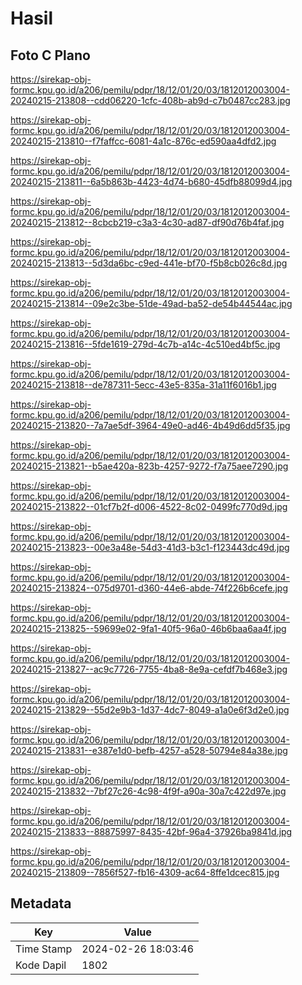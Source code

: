# Hasil

## Foto C Plano

https://sirekap-obj-formc.kpu.go.id/a206/pemilu/pdpr/18/12/01/20/03/1812012003004-20240215-213808--cdd06220-1cfc-408b-ab9d-c7b0487cc283.jpg

https://sirekap-obj-formc.kpu.go.id/a206/pemilu/pdpr/18/12/01/20/03/1812012003004-20240215-213810--f7faffcc-6081-4a1c-876c-ed590aa4dfd2.jpg

https://sirekap-obj-formc.kpu.go.id/a206/pemilu/pdpr/18/12/01/20/03/1812012003004-20240215-213811--6a5b863b-4423-4d74-b680-45dfb88099d4.jpg

https://sirekap-obj-formc.kpu.go.id/a206/pemilu/pdpr/18/12/01/20/03/1812012003004-20240215-213812--8cbcb219-c3a3-4c30-ad87-df90d76b4faf.jpg

https://sirekap-obj-formc.kpu.go.id/a206/pemilu/pdpr/18/12/01/20/03/1812012003004-20240215-213813--5d3da6bc-c9ed-441e-bf70-f5b8cb026c8d.jpg

https://sirekap-obj-formc.kpu.go.id/a206/pemilu/pdpr/18/12/01/20/03/1812012003004-20240215-213814--09e2c3be-51de-49ad-ba52-de54b44544ac.jpg

https://sirekap-obj-formc.kpu.go.id/a206/pemilu/pdpr/18/12/01/20/03/1812012003004-20240215-213816--5fde1619-279d-4c7b-a14c-4c510ed4bf5c.jpg

https://sirekap-obj-formc.kpu.go.id/a206/pemilu/pdpr/18/12/01/20/03/1812012003004-20240215-213818--de787311-5ecc-43e5-835a-31a11f6016b1.jpg

https://sirekap-obj-formc.kpu.go.id/a206/pemilu/pdpr/18/12/01/20/03/1812012003004-20240215-213820--7a7ae5df-3964-49e0-ad46-4b49d6dd5f35.jpg

https://sirekap-obj-formc.kpu.go.id/a206/pemilu/pdpr/18/12/01/20/03/1812012003004-20240215-213821--b5ae420a-823b-4257-9272-f7a75aee7290.jpg

https://sirekap-obj-formc.kpu.go.id/a206/pemilu/pdpr/18/12/01/20/03/1812012003004-20240215-213822--01cf7b2f-d006-4522-8c02-0499fc770d9d.jpg

https://sirekap-obj-formc.kpu.go.id/a206/pemilu/pdpr/18/12/01/20/03/1812012003004-20240215-213823--00e3a48e-54d3-41d3-b3c1-f123443dc49d.jpg

https://sirekap-obj-formc.kpu.go.id/a206/pemilu/pdpr/18/12/01/20/03/1812012003004-20240215-213824--075d9701-d360-44e6-abde-74f226b6cefe.jpg

https://sirekap-obj-formc.kpu.go.id/a206/pemilu/pdpr/18/12/01/20/03/1812012003004-20240215-213825--59699e02-9fa1-40f5-96a0-46b6baa6aa4f.jpg

https://sirekap-obj-formc.kpu.go.id/a206/pemilu/pdpr/18/12/01/20/03/1812012003004-20240215-213827--ac9c7726-7755-4ba8-8e9a-cefdf7b468e3.jpg

https://sirekap-obj-formc.kpu.go.id/a206/pemilu/pdpr/18/12/01/20/03/1812012003004-20240215-213829--55d2e9b3-1d37-4dc7-8049-a1a0e6f3d2e0.jpg

https://sirekap-obj-formc.kpu.go.id/a206/pemilu/pdpr/18/12/01/20/03/1812012003004-20240215-213831--e387e1d0-befb-4257-a528-50794e84a38e.jpg

https://sirekap-obj-formc.kpu.go.id/a206/pemilu/pdpr/18/12/01/20/03/1812012003004-20240215-213832--7bf27c26-4c98-4f9f-a90a-30a7c422d97e.jpg

https://sirekap-obj-formc.kpu.go.id/a206/pemilu/pdpr/18/12/01/20/03/1812012003004-20240215-213833--88875997-8435-42bf-96a4-37926ba9841d.jpg

https://sirekap-obj-formc.kpu.go.id/a206/pemilu/pdpr/18/12/01/20/03/1812012003004-20240215-213809--7856f527-fb16-4309-ac64-8ffe1dcec815.jpg


## Metadata

| Key        | Value               |
| ---------- | ------------------- |
| Time Stamp | 2024-02-26 18:03:46 |
| Kode Dapil | 1802                |



